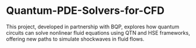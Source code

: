 # Quantum-PDE-Solvers-for-CFD
This project, developed in partnership with BQP, explores how quantum circuits can solve nonlinear fluid equations using QTN and HSE frameworks, offering new paths to simulate shockwaves in fluid flows.
